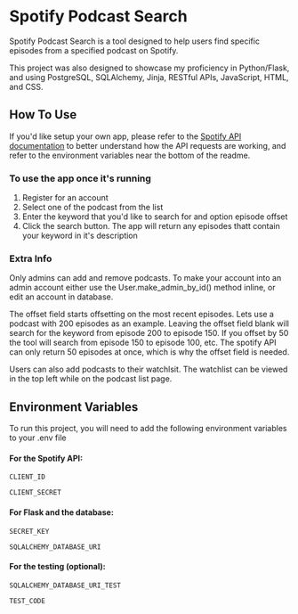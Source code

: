 
# Spotify Podcast Search

Spotify Podcast Search is a tool designed to help users find specific episodes from a specified podcast on Spotify.

This project was also designed to showcase my proficiency in Python/Flask, and using PostgreSQL,
SQLAlchemy, Jinja, RESTful APIs, JavaScript, HTML, and CSS.

## How To Use 

If you'd like setup your own app, please refer to the [Spotify API documentation](https://developer.spotify.com/documentation/web-api) to better understand how the API requests are working, and refer to the environment variables near the bottom of the readme.  

### To use the app once it's running

1. Register for an account
2. Select one of the podcast from the list
3. Enter the keyword that you'd like to search for and option episode offset 
4. Click the search button.  The app will return any episodes thatt contain your keyword in it's description

### Extra Info

Only admins can add and remove podcasts. To make your account into an admin account either use the User.make_admin_by_id() method inline, or edit an account in database. 

The offset field starts offsetting on the most recent episodes. Lets use a podcast with 200 episodes as an example. Leaving the offset field blank will search for the keyword from episode 200 to episode 150. If you offset by 50 the tool will search from episode 150 to episode 100, etc. The spotify API can only return 50 episodes at once, which is why the offset field is needed. 

Users can also add podcasts to their watchlsit. The watchlist can be viewed in the top left while on the podcast list page. 

## Environment Variables

To run this project, you will need to add the following environment variables to your .env file

#### For the Spotify API:
`CLIENT_ID`

`CLIENT_SECRET`
#### For Flask and the database:

`SECRET_KEY`

`SQLALCHEMY_DATABASE_URI`

#### For the testing (optional):

`SQLALCHEMY_DATABASE_URI_TEST`

`TEST_CODE`

